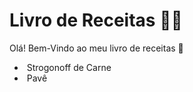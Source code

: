 # Livro de Receitas :woman_cook:

Olá! Bem-Vindo ao meu livro de receitas :wave:

- ​	Strogonoff de Carne
- ​     Pavê
